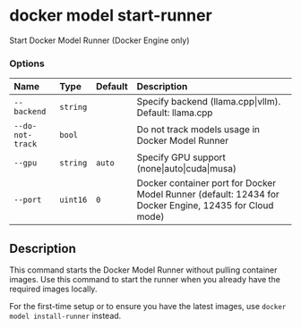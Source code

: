 # docker model start-runner

<!---MARKER_GEN_START-->
Start Docker Model Runner (Docker Engine only)

### Options

| Name             | Type     | Default | Description                                                                                            |
|:-----------------|:---------|:--------|:-------------------------------------------------------------------------------------------------------|
| `--backend`      | `string` |         | Specify backend (llama.cpp\|vllm). Default: llama.cpp                                                  |
| `--do-not-track` | `bool`   |         | Do not track models usage in Docker Model Runner                                                       |
| `--gpu`          | `string` | `auto`  | Specify GPU support (none\|auto\|cuda\|musa)                                                           |
| `--port`         | `uint16` | `0`     | Docker container port for Docker Model Runner (default: 12434 for Docker Engine, 12435 for Cloud mode) |


<!---MARKER_GEN_END-->

## Description

This command starts the Docker Model Runner without pulling container images. Use this command to start the runner when you already have the required images locally.

For the first-time setup or to ensure you have the latest images, use `docker model install-runner` instead.
